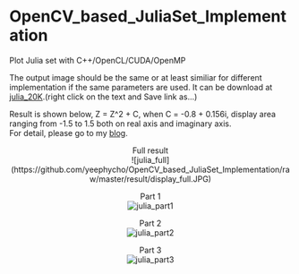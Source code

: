 # OpenCV_based_JuliaSet_Implementation
Plot Julia set with C++/OpenCL/CUDA/OpenMP

The output image should be the same or at least similiar for different implementation if the same parameters are used. It can be download at [julia_20K](https://github.com/yeephycho/OpenCV_based_JuliaSet_Implementation/tree/master/result/julia_20K.jpg).(right click on the text and Save link as...)

Result is shown below, Z = Z^2 + C, when C = -0.8 + 0.156i, display area ranging from -1.5 to 1.5 both on real axis and imaginary axis.</br>
For detail, please go to my [blog](http://yeephycho.github.io/2016/07/14/Julia-Set-image-implementation-by-C-OpenCL-CUDA-and-OpenMP/).</br>
<div  align="center">
Full result</br>
![julia_full](https://github.com/yeephycho/OpenCV_based_JuliaSet_Implementation/raw/master/result/display_full.JPG)

Part 1</br>
![julia_part1](https://github.com/yeephycho/OpenCV_based_JuliaSet_Implementation/raw/master/result/display_part.JPG)

Part 2</br>
![julia_part2](https://github.com/yeephycho/OpenCV_based_JuliaSet_Implementation/raw/master/result/display_part2.JPG)

Part 3</br>
![julia_part3](https://github.com/yeephycho/OpenCV_based_JuliaSet_Implementation/raw/master/result/display_part3.JPG)
</div>